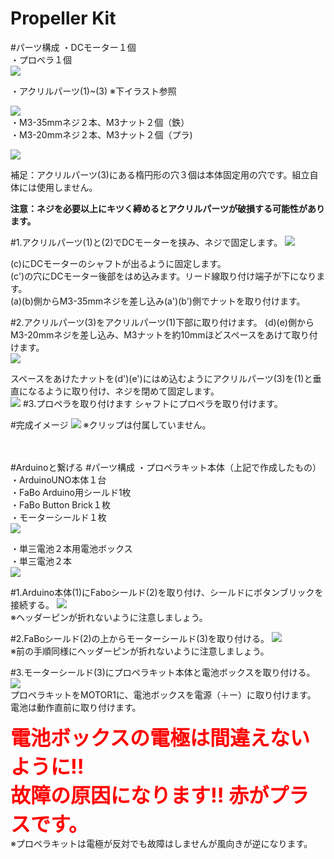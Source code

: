 # Propeller Kit

#パーツ構成
・DCモーター１個<br>
・プロペラ１個<br>
![](../img/kit/manual/propl_kit01.jpg)

・アクリルパーツ(1)~(3) ※下イラスト参照

![](../img/kit/manual/propl_kit00.jpg)
<br>
・M3-35mmネジ２本、M3ナット２個（鉄）<br>
・M3-20mmネジ２本、M3ナット２個（プラ)

![](../img/kit/manual/propl_kit02.jpg)

補足：アクリルパーツ(3)にある楕円形の穴３個は本体固定用の穴です。組立自体には使用しません。

**注意：ネジを必要以上にキツく締めるとアクリルパーツが破損する可能性があります。**

#1.アクリルパーツ(1)と(2)でDCモーターを挟み、ネジで固定します。
![](../img/kit/manual/propl_kit03.jpg)

(c)にDCモーターのシャフトが出るように固定します。<br>
(c')の穴にDCモーター後部をはめ込みます。リード線取り付け端子が下になります。<br>
(a)(b)側からM3-35mmネジを差し込み(a')(b')側でナットを取り付けます。

#2.アクリルパーツ(3)をアクリルパーツ(1)下部に取り付けます。
(d)(e)側からM3-20mmネジを差し込み、M3ナットを約10mmほどスペースをあけて取り付けます。<br>
![](../img/kit/manual/propl_kit04.jpg)

スペースをあけたナットを(d')(e')にはめ込むようにアクリルパーツ(3)を(1)と垂直になるように取り付け、ネジを閉めて固定します。<br>
![](../img/kit/manual/propl_kit05.jpg)
#3.プロペラを取り付けます
シャフトにプロペラを取り付けます。

#完成イメージ
![](../img/kit/product/1203_PropellerKit_product.jpg)
※クリップは付属していません。<br><br><br>

#Arduinoと繋げる
#パーツ構成
・プロペラキット本体（上記で作成したもの）<br>
・ArduinoUNO本体１台<br>
・FaBo Arduino用シールド1枚<br>
・FaBo Button Brick１枚<br>
・モーターシールド１枚<br>
![](../img/kit/manual/propl_kit06.jpg)

・単三電池２本用電池ボックス<br>
・単三電池２本<br>
![](../img/kit/manual/propl_kit07.jpg)

#1.Arduino本体(1)にFaboシールド(2)を取り付け、シールドにボタンブリックを接続する。
![](../img/kit/manual/propl_kit08.jpg)<br>
※ヘッダーピンが折れないように注意しましょう。

#2.FaBoシールド(2)の上からモーターシールド(3)を取り付ける。
![](../img/kit/manual/propl_kit09.jpg)<br>
※前の手順同様にヘッダーピンが折れないように注意しましょう。

#3.モーターシールド(3)にプロペラキット本体と電池ボックスを取り付ける。
![](../img/kit/manual/propl_kit10.jpg)<br>
プロペラキットをMOTOR1に、電池ボックスを電源（＋ー）に取り付けます。<br>
電池は動作直前に取り付けます。

<b><font size="6" font color="red">電池ボックスの電極は間違えないように!!<br>故障の原因になります!!
赤がプラスです。</font></b><br>
※プロペラキットは電極が反対でも故障はしませんが風向きが逆になります。


